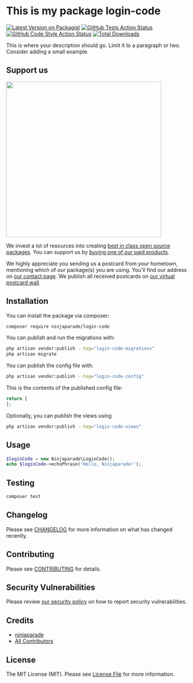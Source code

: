 # This is my package login-code

[![Latest Version on Packagist](https://img.shields.io/packagist/v/ninjaparade/login-code.svg?style=flat-square)](https://packagist.org/packages/ninjaparade/login-code)
[![GitHub Tests Action Status](https://img.shields.io/github/actions/workflow/status/ninjaparade/login-code/run-tests.yml?branch=main&label=tests&style=flat-square)](https://github.com/ninjaparade/login-code/actions?query=workflow%3Arun-tests+branch%3Amain)
[![GitHub Code Style Action Status](https://img.shields.io/github/actions/workflow/status/ninjaparade/login-code/fix-php-code-style-issues.yml?branch=main&label=code%20style&style=flat-square)](https://github.com/ninjaparade/login-code/actions?query=workflow%3A"Fix+PHP+code+style+issues"+branch%3Amain)
[![Total Downloads](https://img.shields.io/packagist/dt/ninjaparade/login-code.svg?style=flat-square)](https://packagist.org/packages/ninjaparade/login-code)

This is where your description should go. Limit it to a paragraph or two. Consider adding a small example.

## Support us

[<img src="https://github-ads.s3.eu-central-1.amazonaws.com/login-code.jpg?t=1" width="419px" />](https://spatie.be/github-ad-click/login-code)

We invest a lot of resources into creating [best in class open source packages](https://spatie.be/open-source). You can support us by [buying one of our paid products](https://spatie.be/open-source/support-us).

We highly appreciate you sending us a postcard from your hometown, mentioning which of our package(s) you are using. You'll find our address on [our contact page](https://spatie.be/about-us). We publish all received postcards on [our virtual postcard wall](https://spatie.be/open-source/postcards).

## Installation

You can install the package via composer:

```bash
composer require ninjaparade/login-code
```

You can publish and run the migrations with:

```bash
php artisan vendor:publish --tag="login-code-migrations"
php artisan migrate
```

You can publish the config file with:

```bash
php artisan vendor:publish --tag="login-code-config"
```

This is the contents of the published config file:

```php
return [
];
```

Optionally, you can publish the views using

```bash
php artisan vendor:publish --tag="login-code-views"
```

## Usage

```php
$loginCode = new Ninjaparade\LoginCode();
echo $loginCode->echoPhrase('Hello, Ninjaparade!');
```

## Testing

```bash
composer test
```

## Changelog

Please see [CHANGELOG](CHANGELOG.md) for more information on what has changed recently.

## Contributing

Please see [CONTRIBUTING](CONTRIBUTING.md) for details.

## Security Vulnerabilities

Please review [our security policy](../../security/policy) on how to report security vulnerabilities.

## Credits

- [ninjaparade](https://github.com/ninjaparade)
- [All Contributors](../../contributors)

## License

The MIT License (MIT). Please see [License File](LICENSE.md) for more information.
